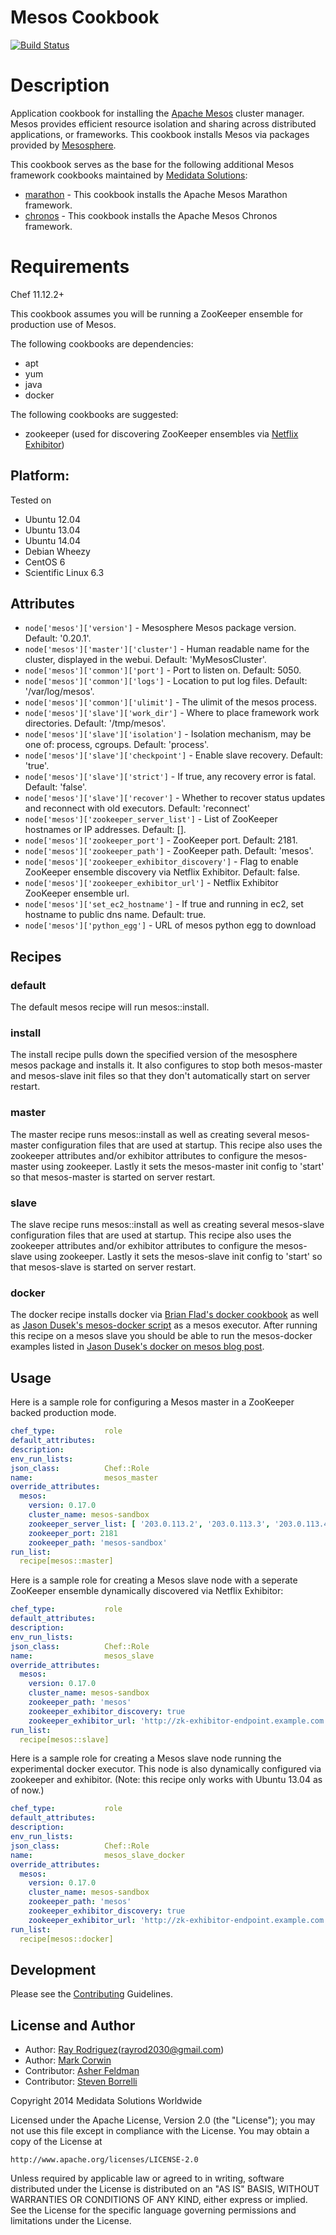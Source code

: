 Mesos Cookbook
==============
[![Build Status](https://secure.travis-ci.org/mdsol/mesos_cookbook.png?branch=master)](http://travis-ci.org/mdsol/mesos_cookbook)


Description
===========

Application cookbook for installing the [Apache Mesos][] cluster manager.
Mesos provides efficient resource isolation and sharing across distributed 
applications, or frameworks.  This cookbook installs Mesos via packages
provided by [Mesosphere][].

This cookbook serves as the base for the following additional Mesos framework
cookbooks maintained by [Medidata Solutions][]:

* [marathon][] - This cookbook installs the Apache Mesos Marathon framework.
* [chronos][] - This cookbook installs the Apache Mesos Chronos framework.


Requirements
============

Chef 11.12.2+

This cookbook assumes you will be running a ZooKeeper ensemble for production 
use of Mesos.

The following cookbooks are dependencies:

* apt
* yum
* java
* docker

The following cookbooks are suggested:

* zookeeper (used for discovering ZooKeeper ensembles via [Netflix Exhibitor][])

## Platform:

Tested on

* Ubuntu 12.04
* Ubuntu 13.04
* Ubuntu 14.04
* Debian Wheezy
* CentOS 6
* Scientific Linux 6.3

## Attributes

* `node['mesos']['version']` - Mesosphere Mesos package version. Default: '0.20.1'.
* `node['mesos']['master']['cluster']` - Human readable name for the cluster, displayed in the webui. Default: 'MyMesosCluster'.
* `node['mesos']['common']['port']` - Port to listen on. Default: 5050.
* `node['mesos']['common']['logs']` - Location to put log files. Default: '/var/log/mesos'.
* `node['mesos']['common']['ulimit']` - The ulimit of the mesos process.
* `node['mesos']['slave']['work_dir']` - Where to place framework work directories. Default: '/tmp/mesos'.
* `node['mesos']['slave']['isolation']` - Isolation mechanism, may be one of: process, cgroups. Default: 'process'.
* `node['mesos']['slave']['checkpoint']` - Enable slave recovery. Default: 'true'.
* `node['mesos']['slave']['strict']` - If true, any recovery error is fatal. Default: 'false'.
* `node['mesos']['slave']['recover']` - Whether to recover status updates and reconnect with old executors. Default: 'reconnect'
* `node['mesos']['zookeeper_server_list']` - List of ZooKeeper hostnames or IP addresses. Default: [].
* `node['mesos']['zookeeper_port']` - ZooKeeper port. Default: 2181.
* `node['mesos']['zookeeper_path']` - ZooKeeper path. Default: 'mesos'.
* `node['mesos']['zookeeper_exhibitor_discovery']` - Flag to enable ZooKeeper ensemble discovery via Netflix Exhibitor. Default: false.
* `node['mesos']['zookeeper_exhibitor_url']` - Netflix Exhibitor ZooKeeper ensemble url.
* `node['mesos']['set_ec2_hostname']` - If true and running in ec2, set hostname to public dns name.  Default: true.
* `node['mesos']['python_egg']` - URL of mesos python egg to download

## Recipes

### default
The default mesos recipe will run mesos::install.

### install
The install recipe pulls down the specified version of the mesosphere mesos 
package and installs it.  It also configures to stop both mesos-master and 
mesos-slave init files so that they don't automatically start on server 
restart.

### master
The master recipe runs mesos::install as well as creating several
mesos-master configuration files that are used at startup.  This recipe also
uses the zookeeper attributes and/or exhibitor attributes to configure the 
mesos-master using zookeeper.  Lastly it sets the mesos-master init config to
'start' so that mesos-master is started on server restart.

### slave
The slave recipe runs mesos::install as well as creating several
mesos-slave configuration files that are used at startup.  This recipe also
uses the zookeeper attributes and/or exhibitor attributes to configure the 
mesos-slave using zookeeper.  Lastly it sets the mesos-slave init config to
'start' so that mesos-slave is started on server restart.

### docker
The docker recipe installs docker via [Brian Flad's docker cookbook][] as well
as [Jason Dusek's mesos-docker script][] as a mesos executor.  After running 
this recipe on a mesos slave you should be able to run the mesos-docker
examples listed in [Jason Dusek's docker on mesos blog post][].

## Usage

Here is a sample role for configuring a Mesos master in a ZooKeeper backed 
production mode.

```YAML
chef_type:           role
default_attributes:
description:
env_run_lists:
json_class:          Chef::Role
name:                mesos_master
override_attributes:
  mesos:
    version: 0.17.0
    cluster_name: mesos-sandbox
    zookeeper_server_list: [ '203.0.113.2', '203.0.113.3', '203.0.113.4' ]
    zookeeper_port: 2181
    zookeeper_path: 'mesos-sandbox'
run_list:
  recipe[mesos::master]
```

Here is a sample role for creating a Mesos slave node with a seperate ZooKeeper 
ensemble dynamically discovered via Netflix Exhibitor:
```YAML
chef_type:           role
default_attributes:
description:
env_run_lists:
json_class:          Chef::Role
name:                mesos_slave
override_attributes:
  mesos:
    version: 0.17.0
    cluster_name: mesos-sandbox
    zookeeper_path: 'mesos'
    zookeeper_exhibitor_discovery: true
    zookeeper_exhibitor_url: 'http://zk-exhibitor-endpoint.example.com:8080'
run_list:
  recipe[mesos::slave]
```

Here is a sample role for creating a Mesos slave node running the experimental 
docker executor.  This node is also dynamically configured via zookeeper and
exhibitor.  (Note: this recipe only works with Ubuntu 13.04 as of now.)
```YAML
chef_type:           role
default_attributes:
description:
env_run_lists:
json_class:          Chef::Role
name:                mesos_slave_docker
override_attributes:
  mesos:
    version: 0.17.0
    cluster_name: mesos-sandbox
    zookeeper_path: 'mesos'
    zookeeper_exhibitor_discovery: true
    zookeeper_exhibitor_url: 'http://zk-exhibitor-endpoint.example.com:8080'
run_list:
  recipe[mesos::docker]
```

[Apache Mesos]: http://mesos.apache.org
[Netflix Exhibitor]: https://github.com/Netflix/exhibitor
[Mesosphere]: http://mesosphere.io
[Brian Flad's docker cookbook]: https://github.com/bflad/chef-docker
[Jason Dusek's mesos-docker script]: https://github.com/mesosphere/mesos-docker
[Jason Dusek's docker on mesos blog post]: http://mesosphere.io/2013/09/26/docker-on-mesos/
[Medidata Solutions]: http://www.mdsol.com
[marathon]: https://github.com/mdsol/marathon_cookbook
[chronos]: https://github.com/mdsol/chronos_cookbook

Development
-----------
Please see the [Contributing](CONTRIBUTING.md) Guidelines.

License and Author
------------------
* Author: [Ray Rodriguez](https://github.com/rayrod2030)(rayrod2030@gmail.com)
* Author: [Mark Corwin](https://github.com/mjcdiggity)
* Contributor: [Asher Feldman](https://github.com/asher)
* Contributor: [Steven Borrelli](https://github.com/stevendborrelli)

Copyright 2014 Medidata Solutions Worldwide

Licensed under the Apache License, Version 2.0 (the "License"); you may not use 
this file except in compliance with the License. You may obtain a copy of the 
License at

    http://www.apache.org/licenses/LICENSE-2.0

Unless required by applicable law or agreed to in writing, software distributed 
under the License is distributed on an "AS IS" BASIS, WITHOUT WARRANTIES OR 
CONDITIONS OF ANY KIND, either express or implied. See the License for the 
specific language governing permissions and limitations under the License.
